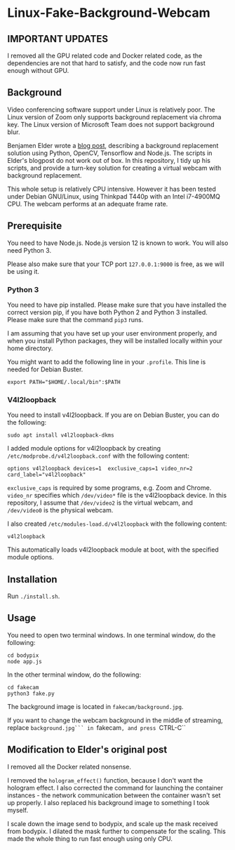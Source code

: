 # Linux-Fake-Background-Webcam
## IMPORTANT UPDATES
I removed all the GPU related code and Docker related code, as the dependencies
are not that hard to satisfy, and the code now run fast enough without GPU.

## Background
Video conferencing software support under Linux is relatively poor. The Linux
version of Zoom only supports background replacement via chroma key. The Linux
version of Microsoft Team does not support background blur.

Benjamen Elder wrote a
[blog post](https://elder.dev/posts/open-source-virtual-background/), describing
a background replacement solution using Python, OpenCV, Tensorflow and Node.js.
The scripts in Elder's blogpost do not work out of box. In this repository, I
tidy up his scripts, and provide a turn-key solution for creating a virtual
webcam with background replacement.

This whole setup is relatively CPU intensive. However it has been tested under
Debian GNU/Linux, using Thinkpad T440p with an Intel i7-4900MQ CPU. The webcam
performs at an adequate frame rate.

## Prerequisite
You need to have Node.js. Node.js version 12 is known to work. You will also
need Python 3.

Please also make sure that your TCP port ``127.0.0.1:9000`` is free, as we will
be using it.

### Python 3
You need to have pip installed. Please make sure that you have installed the
correct version pip, if you have both Python 2 and Python 3 installed. Please
make sure that the command ``pip3`` runs.

I am assuming that you have set up your user environment properly, and when you
install Python packages, they will be installed locally within your home
directory.

You might want to add the following line in your ``.profile``. This line is
needed for Debian Buster.

    export PATH="$HOME/.local/bin":$PATH

### V4l2loopback
You need to install v4l2loopback. If you are on Debian Buster, you can do the
following:
    
    sudo apt install v4l2loopback-dkms

I added module options for v4l2loopback by creating
``/etc/modprobe.d/v4l2loopback.conf`` with the following content:

    options v4l2loopback devices=1  exclusive_caps=1 video_nr=2 card_label="v4l2loopback"
    
``exclusive_caps`` is required by some programs, e.g. Zoom and Chrome.
``video_nr`` specifies which ``/dev/video*`` file is the v4l2loopback device.
In this repository, I assume that ``/dev/video2`` is the virtual webcam, and
``/dev/video0`` is the physical webcam.

I also created ``/etc/modules-load.d/v4l2loopback`` with the following content:
    
    v4l2loopback
    
This automatically loads v4l2loopback module at boot, with the specified module
options.

## Installation
Run ``./install.sh``.

## Usage
You need to open two terminal windows. In one terminal window, do the following:

    cd bodypix
    node app.js

In the other terminal window, do the following:

    cd fakecam
    python3 fake.py

The background image is located in ``fakecam/background.jpg``.

If you want to change the webcam background in the middle of streaming, replace
``background.jpg``` in ``fakecam``, and press ``CTRL-C``

## Modification to Elder's original post
I removed all the Docker related nonsense.

I removed the ``hologram_effect()`` function, because I don't want the hologram
effect. I also corrected the command for launching the container instances - the
network communication between the container wasn't set up properly. I also
replaced his background image to something I took myself.

I scale down the image send to bodypix, and scale up the mask received from
bodypix. I dilated the mask further to compensate for the scaling. This made the
whole thing to run fast enough using only CPU.
